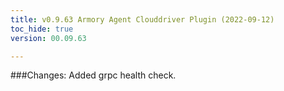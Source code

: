 ```yaml
---
title: v0.9.63 Armory Agent Clouddriver Plugin (2022-09-12)
toc_hide: true
version: 00.09.63

---
```

###Changes:
Added grpc health check. 
